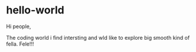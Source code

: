 # hello-world

Hi people,

The coding world i find intersting and wld like to explore
big smooth kind of fella.
Fele!!!
